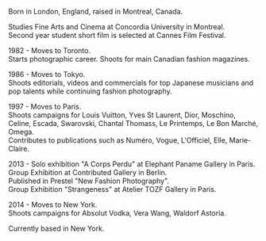 Born in London, England, raised in Montreal, Canada.

Studies Fine Arts and Cinema at Concordia University in Montreal.  
Second year student short film is selected at Cannes Film Festival.

1982 - Moves to Toronto.  
Starts photographic career. Shoots for main Canadian fashion magazines.

1986 - Moves to Tokyo.  
Shoots editorials, videos and commercials for top Japanese musicians and pop talents while continuing fashion photography.

1997 - Moves to Paris.  
Shoots campaigns for Louis Vuitton, Yves St Laurent, Dior, Moschino, Celine, Escada, Swarovski, Chantal Thomass, Le Printemps, Le Bon Marché, Omega.  
Contributes to publications such as Numéro, Vogue, L'Officiel, Elle, Marie-Claire.

2013 - Solo exhibition "A Corps Perdu" at Elephant Paname Gallery in Paris.  
Group Exhibition at Contributed Gallery in Berlin.  
Published in Prestel "New Fashion Photography".  
Group Exhibition "Strangeness" at Atelier TOZF Gallery in Paris.

2014 - Moves to New York.  
Shoots campaigns for Absolut Vodka, Vera Wang, Waldorf Astoria.

Currently based in New York.
